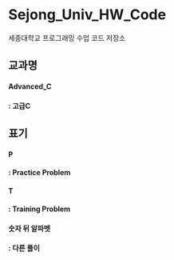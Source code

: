 # Sejong_Univ_HW_Code
세종대학교 프로그래밍 수업 코드 저장소

## 교과명
#### Advanced_C
#### : 고급C

## 표기
#### P
#### : Practice Problem
#### T
#### : Training Problem
#### 숫자 뒤 알파벳
#### : 다른 풀이
